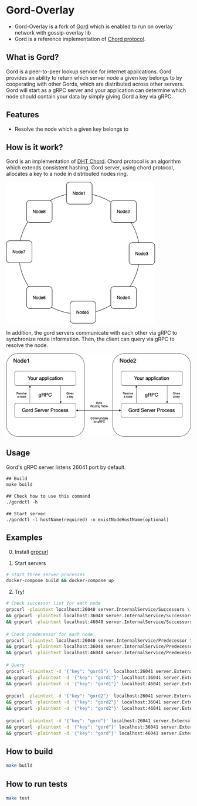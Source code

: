 # Gord-Overlay
- Gord-Overlay is a fork of [Gord](https://github.com/taisho6339/gord) which is enabled to run on overlay network with gossip-overlay lib
- Gord is a reference implementation of [Chord protocol](https://pdos.csail.mit.edu/papers/ton:chord/paper-ton.pdf).

## What is Gord?
Gord is a peer-to-peer lookup service for internet applications.
Gord provides an ability to return which server node a given key belongs to by cooperating with other Gords, 
which are distributed across other servers. 
Gord will start as a gRPC server and your application can determine which node should contain your data by simply giving Gord a key via gRPC.

## Features
- Resolve the node which a given key belongs to

## How is it work?
Gord is an implementation of [DHT Chord](https://pdos.csail.mit.edu/papers/ton:chord/paper-ton.pdf).
Chord protocol is an algorithm which extends consistent hashing.
Gord server, using chord protocol, allocates a key to a node in distributed nodes ring.

![chord ring](docs/architecture-1.png) 

In addition, the gord servers communicate with each other via gRPC to synchronize route information.
Then, the client can query via gRPC to resolve the node.

![gRPC server](docs/architecture-2.png)

## Usage
Gord's gRPC server listens 26041 port by default.
```
## Build
make build

## Check how to use this command
./gordctl -h

## Start server
./gordctl -l hostName(required) -n existNodeHostName(optional)
```

## Examples
0. Install [grpcurl](https://github.com/fullstorydev/grpcurl)

1. Start servers
```bash
# start three server processes
docker-compose build && docker-compose up
```

2. Try! 
```bash
# Check successor list for each node
grpcurl -plaintext localhost:26040 server.InternalService/Successors \
&& grpcurl -plaintext localhost:36040 server.InternalService/Successors \
&& grpcurl -plaintext localhost:46040 server.InternalService/Successors

# Check predecessor for each node
grpcurl -plaintext localhost:26040 server.InternalService/Predecessor \
&& grpcurl -plaintext localhost:36040 server.InternalService/Predecessor \
&& grpcurl -plaintext localhost:46040 server.InternalService/Predecessor

# Query
grpcurl -plaintext -d '{"key": "gord1"}' localhost:26041 server.ExternalService/FindHostForKey \
&& grpcurl -plaintext -d '{"key": "gord1"}' localhost:36041 server.ExternalService/FindHostForKey \
&& grpcurl -plaintext -d '{"key": "gord1"}' localhost:46041 server.ExternalService/FindHostForKey 

grpcurl -plaintext -d '{"key": "gord2"}' localhost:26041 server.ExternalService/FindHostForKey \
&& grpcurl -plaintext -d '{"key": "gord2"}' localhost:36041 server.ExternalService/FindHostForKey \
&& grpcurl -plaintext -d '{"key": "gord2"}' localhost:46041 server.ExternalService/FindHostForKey 

grpcurl -plaintext -d '{"key": "gord"}' localhost:26041 server.ExternalService/FindHostForKey \
&& grpcurl -plaintext -d '{"key": "gord"}' localhost:36041 server.ExternalService/FindHostForKey \
&& grpcurl -plaintext -d '{"key": "gord"}' localhost:46041 server.ExternalService/FindHostForKey 
```

## How to build
```bash
make build
```

## How to run tests
```bash
make test
```
